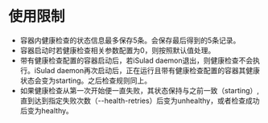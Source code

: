 # 使用限制<a name="ZH-CN_TOPIC_0184808140"></a>

-   容器内健康检查的状态信息最多保存5条。会保存最后得到的5条记录。
-   容器启动时若健康检查相关参数配置为0，则按照默认值处理。
-   带有健康检查配置的容器启动后，若iSulad daemon退出，则健康检查不会执行。iSulad daemon再次启动后，正在运行且带有健康检查配置的容器其健康状态会变为starting。之后检查规则同上。
-   如果健康检查从第一次开始便一直失败，其状态保持与之前一致（starting）,直到达到指定失败次数（--health-retries）后变为unhealthy，或者检查成功后变为healthy。

